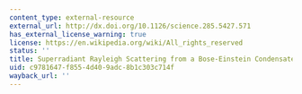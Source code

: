 ```yaml
---
content_type: external-resource
external_url: http://dx.doi.org/10.1126/science.285.5427.571
has_external_license_warning: true
license: https://en.wikipedia.org/wiki/All_rights_reserved
status: ''
title: Superradiant Rayleigh Scattering from a Bose-Einstein Condensate
uid: c9781647-f855-4d40-9adc-8b1c303c714f
wayback_url: ''
---
```

